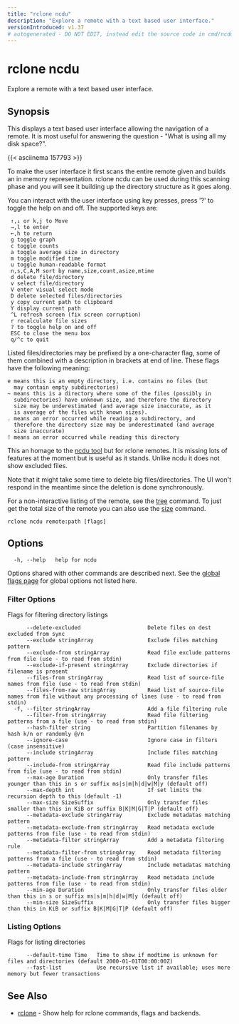 ```yaml
---
title: "rclone ncdu"
description: "Explore a remote with a text based user interface."
versionIntroduced: v1.37
# autogenerated - DO NOT EDIT, instead edit the source code in cmd/ncdu/ and as part of making a release run "make commanddocs"
---
```

# rclone ncdu

Explore a remote with a text based user interface.

## Synopsis

This displays a text based user interface allowing the navigation of a
remote. It is most useful for answering the question - "What is using
all my disk space?".

{{< asciinema 157793 >}}

To make the user interface it first scans the entire remote given and
builds an in memory representation.  rclone ncdu can be used during
this scanning phase and you will see it building up the directory
structure as it goes along.

You can interact with the user interface using key presses,
press '?' to toggle the help on and off. The supported keys are:

     ↑,↓ or k,j to Move
     →,l to enter
     ←,h to return
     g toggle graph
     c toggle counts
     a toggle average size in directory
     m toggle modified time
     u toggle human-readable format
     n,s,C,A,M sort by name,size,count,asize,mtime
     d delete file/directory
     v select file/directory
     V enter visual select mode
     D delete selected files/directories
     y copy current path to clipboard
     Y display current path
     ^L refresh screen (fix screen corruption)
     r recalculate file sizes
     ? to toggle help on and off
     ESC to close the menu box
     q/^c to quit

Listed files/directories may be prefixed by a one-character flag,
some of them combined with a description in brackets at end of line.
These flags have the following meaning:

    e means this is an empty directory, i.e. contains no files (but
      may contain empty subdirectories)
    ~ means this is a directory where some of the files (possibly in
      subdirectories) have unknown size, and therefore the directory
      size may be underestimated (and average size inaccurate, as it
      is average of the files with known sizes).
    . means an error occurred while reading a subdirectory, and
      therefore the directory size may be underestimated (and average
      size inaccurate)
    ! means an error occurred while reading this directory

This an homage to the [ncdu tool](https://dev.yorhel.nl/ncdu) but for
rclone remotes.  It is missing lots of features at the moment
but is useful as it stands. Unlike ncdu it does not show excluded files.

Note that it might take some time to delete big files/directories. The
UI won't respond in the meantime since the deletion is done synchronously.

For a non-interactive listing of the remote, see the
[tree](/commands/rclone_tree/) command. To just get the total size of
the remote you can also use the [size](/commands/rclone_size/) command.


```
rclone ncdu remote:path [flags]
```

## Options

```
  -h, --help   help for ncdu
```

Options shared with other commands are described next.
See the [global flags page](/flags/) for global options not listed here.

### Filter Options

Flags for filtering directory listings

```
      --delete-excluded                     Delete files on dest excluded from sync
      --exclude stringArray                 Exclude files matching pattern
      --exclude-from stringArray            Read file exclude patterns from file (use - to read from stdin)
      --exclude-if-present stringArray      Exclude directories if filename is present
      --files-from stringArray              Read list of source-file names from file (use - to read from stdin)
      --files-from-raw stringArray          Read list of source-file names from file without any processing of lines (use - to read from stdin)
  -f, --filter stringArray                  Add a file filtering rule
      --filter-from stringArray             Read file filtering patterns from a file (use - to read from stdin)
      --hash-filter string                  Partition filenames by hash k/n or randomly @/n
      --ignore-case                         Ignore case in filters (case insensitive)
      --include stringArray                 Include files matching pattern
      --include-from stringArray            Read file include patterns from file (use - to read from stdin)
      --max-age Duration                    Only transfer files younger than this in s or suffix ms|s|m|h|d|w|M|y (default off)
      --max-depth int                       If set limits the recursion depth to this (default -1)
      --max-size SizeSuffix                 Only transfer files smaller than this in KiB or suffix B|K|M|G|T|P (default off)
      --metadata-exclude stringArray        Exclude metadatas matching pattern
      --metadata-exclude-from stringArray   Read metadata exclude patterns from file (use - to read from stdin)
      --metadata-filter stringArray         Add a metadata filtering rule
      --metadata-filter-from stringArray    Read metadata filtering patterns from a file (use - to read from stdin)
      --metadata-include stringArray        Include metadatas matching pattern
      --metadata-include-from stringArray   Read metadata include patterns from file (use - to read from stdin)
      --min-age Duration                    Only transfer files older than this in s or suffix ms|s|m|h|d|w|M|y (default off)
      --min-size SizeSuffix                 Only transfer files bigger than this in KiB or suffix B|K|M|G|T|P (default off)
```

### Listing Options

Flags for listing directories

```
      --default-time Time   Time to show if modtime is unknown for files and directories (default 2000-01-01T00:00:00Z)
      --fast-list           Use recursive list if available; uses more memory but fewer transactions
```

## See Also

* [rclone](/commands/rclone/)	 - Show help for rclone commands, flags and backends.

